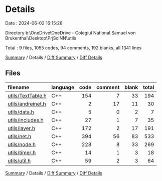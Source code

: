 # Details

Date : 2024-06-02 16:15:28

Directory b:\\OneDrive\\OneDrive - Colegiul National Samuel von Brukenthal\\Desktop\\PrjSclNN\\utils

Total : 9 files,  1055 codes, 94 comments, 192 blanks, all 1341 lines

[Summary](results.md) / Details / [Diff Summary](diff.md) / [Diff Details](diff-details.md)

## Files
| filename | language | code | comment | blank | total |
| :--- | :--- | ---: | ---: | ---: | ---: |
| [utils/TextTable.h](/utils/TextTable.h) | C++ | 154 | 7 | 33 | 194 |
| [utils/andreinet.h](/utils/andreinet.h) | C++ | 2 | 17 | 11 | 30 |
| [utils/data.h](/utils/data.h) | C++ | 5 | 0 | 2 | 7 |
| [utils/includes.h](/utils/includes.h) | C++ | 27 | 1 | 7 | 35 |
| [utils/layer.h](/utils/layer.h) | C++ | 172 | 2 | 17 | 191 |
| [utils/net.h](/utils/net.h) | C++ | 394 | 56 | 83 | 533 |
| [utils/node.h](/utils/node.h) | C++ | 228 | 8 | 33 | 269 |
| [utils/timer.h](/utils/timer.h) | C++ | 14 | 1 | 3 | 18 |
| [utils/util.h](/utils/util.h) | C++ | 59 | 2 | 3 | 64 |

[Summary](results.md) / Details / [Diff Summary](diff.md) / [Diff Details](diff-details.md)